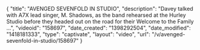 {
    "title": "AVENGED SEVENFOLD IN STUDIO",
    "description": "Davey talked with A7X lead singer, M. Shadows, as the band rehearsed at the Hurley Studio before they headed out on the road for their Welcome to the Family ...",
    "videoid": "158697",
    "date_created": "1398292504",
    "date_modified": "1418181333",
    "type": "captivate",
    "layout": "video",
    "url": "\/v\/avenged-sevenfold-in-studio\/158697"
}